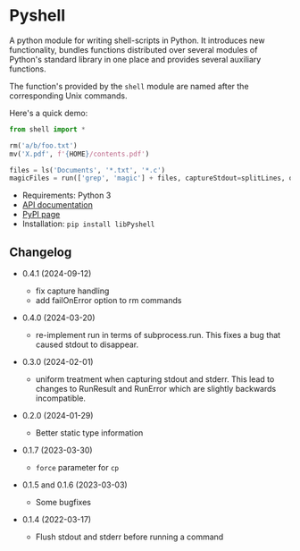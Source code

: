 # Pyshell

A python module for writing shell-scripts in Python. It introduces
new functionality, bundles functions distributed over several modules of
Python's standard library in one place and provides several auxiliary functions.

The function's provided by the `shell` module are named after the corresponding
Unix commands.

Here's a quick demo:

~~~python
from shell import *

rm('a/b/foo.txt')
mv('X.pdf', f'{HOME}/contents.pdf')

files = ls('Documents', '*.txt', '*.c')
magicFiles = run(['grep', 'magic'] + files, captureStdout=splitLines, onError='ignore').stdout
~~~

* Requirements: Python 3
* [API documentation](https://htmlpreview.github.io/?https://github.com/skogsbaer/libPyshell/blob/main/doc/shell.html)
* [PyPI page](https://pypi.org/project/libPyshell/)
* Installation: `pip install libPyshell`

## Changelog

* 0.4.1 (2024-09-12)
  * fix capture handling
  * add failOnError option to rm commands

* 0.4.0 (2024-03-20)
  * re-implement run in terms of subprocess.run. This fixes a bug that caused stdout to
    disappear.

* 0.3.0 (2024-02-01)
  * uniform treatment when capturing stdout and stderr. This lead to changes to RunResult
    and RunError which are slightly backwards incompatible.

* 0.2.0 (2024-01-29)
  * Better static type information

* 0.1.7 (2023-03-30)
  * `force` parameter for `cp`

* 0.1.5 and 0.1.6 (2023-03-03)
  * Some bugfixes

* 0.1.4 (2022-03-17)
  * Flush stdout and stderr before running a command
